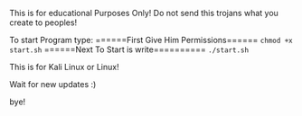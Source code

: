 This is for educational Purposes Only!
Do not send this trojans what you create to peoples!

To start Program type:
======First Give Him Permissions======
`chmod +x start.sh`
======Next To Start is write==========
`./start.sh`

This is for Kali Linux or Linux!

Wait for new updates :)


bye!
